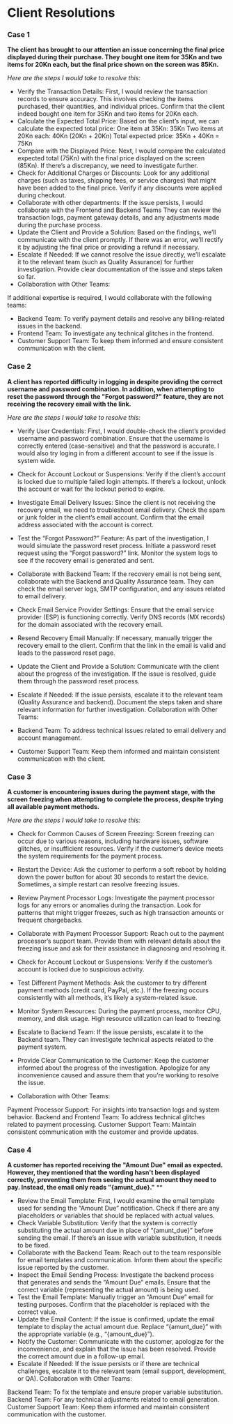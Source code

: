 # Client Resolutions

### Case 1
**The client has brought to our attention an issue concerning the final price displayed during their purchase. They bought one item for 35Kn and two items for 20Kn each, but the final price shown on the screen was 85Kn.**

*Here are the steps I would take to resolve this:*

- Verify the Transaction Details:
First, I would review the transaction records to ensure accuracy. This involves checking the items purchased, their quantities, and individual prices.
Confirm that the client indeed bought one item for 35Kn and two items for 20Kn each.
- Calculate the Expected Total Price:
Based on the client’s input, we can calculate the expected total price:
One item at 35Kn: 35Kn
Two items at 20Kn each: 40Kn (20Kn + 20Kn)
Total expected price: 35Kn + 40Kn = 75Kn
- Compare with the Displayed Price:
Next, I would compare the calculated expected total (75Kn) with the final price displayed on the screen (85Kn).
If there’s a discrepancy, we need to investigate further.
- Check for Additional Charges or Discounts:
Look for any additional charges (such as taxes, shipping fees, or service charges) that might have been added to the final price.
Verify if any discounts were applied during checkout.
- Collaborate with other departments:
If the issue persists, I would collaborate with the Frontend and Backend Teams
They can review the transaction logs, payment gateway details, and any adjustments made during the purchase process.
- Update the Client and Provide a Solution:
Based on the findings, we’ll communicate with the client promptly.
If there was an error, we’ll rectify it by adjusting the final price or providing a refund if necessary.
- Escalate if Needed:
If we cannot resolve the issue directly, we’ll escalate it to the relevant team (such as Quality Assurance) for further investigation.
Provide clear documentation of the issue and steps taken so far.
- Collaboration with Other Teams:

If additional expertise is required, I would collaborate with the following teams:
- Backend Team: To verify payment details and resolve any billing-related issues in the backend.
- Frontend Team: To investigate any technical glitches in the frontend.
- Customer Support Team: To keep them informed and ensure consistent communication with the client.

### Case 2
**A client has reported difficulty in logging in despite providing the correct username and password combination. In addition, when attempting to reset the password through the "Forgot password?" feature, they are not receiving the recovery email with the link.**

*Here are the steps I would take to resolve this:*

- Verify User Credentials:
First, I would double-check the client’s provided username and password combination.
Ensure that the username is correctly entered (case-sensitive) and that the password is accurate.
I would also try loging in from a different account to see if the issue is system wide.
- Check for Account Lockout or Suspensions:
Verify if the client’s account is locked due to multiple failed login attempts.
If there’s a lockout, unlock the account or wait for the lockout period to expire.
- Investigate Email Delivery Issues:
Since the client is not receiving the recovery email, we need to troubleshoot email delivery.
Check the spam or junk folder in the client’s email account.
Confirm that the email address associated with the account is correct.
- Test the “Forgot Password?” Feature:
As part of the investigation, I would simulate the password reset process.
Initiate a password reset request using the “Forgot password?” link.
Monitor the system logs to see if the recovery email is generated and sent.
- Collaborate with Backend Team:
If the recovery email is not being sent, collaborate with the Backend and Quality Assurance team.
They can check the email server logs, SMTP configuration, and any issues related to email delivery.
- Check Email Service Provider Settings:
Ensure that the email service provider (ESP) is functioning correctly.
Verify DNS records (MX records) for the domain associated with the recovery email.
- Resend Recovery Email Manually:
If necessary, manually trigger the recovery email to the client.
Confirm that the link in the email is valid and leads to the password reset page.
- Update the Client and Provide a Solution:
Communicate with the client about the progress of the investigation.
If the issue is resolved, guide them through the password reset process.
- Escalate if Needed:
If the issue persists, escalate it to the relevant team (Quality Assurance and backend).
Document the steps taken and share relevant information for further investigation.
Collaboration with Other Teams:

- Backend Team: To address technical issues related to email delivery and account management.
- Customer Support Team: Keep them informed and maintain consistent communication with the client.

### Case 3

**A customer is encountering issues during the payment stage, with the screen freezing when attempting to complete the process, despite trying all available payment methods.**

*Here are the steps I would take to resolve this:*

- Check for Common Causes of Screen Freezing:
Screen freezing can occur due to various reasons, including hardware issues, software glitches, or insufficient resources.
Verify if the customer’s device meets the system requirements for the payment process.
- Restart the Device:
Ask the customer to perform a soft reboot by holding down the power button for about 30 seconds to restart the device.
Sometimes, a simple restart can resolve freezing issues.
- Review Payment Processor Logs:
Investigate the payment processor logs for any errors or anomalies during the transaction.
Look for patterns that might trigger freezes, such as high transaction amounts or frequent chargebacks.
- Collaborate with Payment Processor Support:
Reach out to the payment processor’s support team.
Provide them with relevant details about the freezing issue and ask for their assistance in diagnosing and resolving it.
- Check for Account Lockout or Suspensions:
Verify if the customer’s account is locked due to suspicious activity.
- Test Different Payment Methods:
Ask the customer to try different payment methods (credit card, PayPal, etc.).
If the freezing occurs consistently with all methods, it’s likely a system-related issue.
- Monitor System Resources:
During the payment process, monitor CPU, memory, and disk usage.
High resource utilization can lead to freezing.
- Escalate to Backend Team:
If the issue persists, escalate it to the Backend team.
They can investigate technical aspects related to the payment system.
- Provide Clear Communication to the Customer:
Keep the customer informed about the progress of the investigation.
Apologize for any inconvenience caused and assure them that you’re working to resolve the issue.

- Collaboration with Other Teams:

Payment Processor Support: For insights into transaction logs and system behavior.
Backend and Frontend Team: To address technical glitches related to payment processing.
Customer Support Team: Maintain consistent communication with the customer and provide updates.

### Case 4
**A customer has reported receiving the "Amount Due" email as expected. However, they mentioned that the wording hasn't been displayed correctly, preventing them from seeing the actual amount they need to pay. Instead, the email only reads "{amunt_due}."**
**

- Review the Email Template:
First, I would examine the email template used for sending the “Amount Due” notification.
Check if there are any placeholders or variables that should be replaced with actual values.
- Check Variable Substitution:
Verify that the system is correctly substituting the actual amount due in place of “{amunt_due}” before sending the email.
If there’s an issue with variable substitution, it needs to be fixed.
- Collaborate with the Backend Team:
Reach out to the team responsible for email templates and communication.
Inform them about the specific issue reported by the customer.
- Inspect the Email Sending Process:
Investigate the backend process that generates and sends the “Amount Due” emails.
Ensure that the correct variable (representing the actual amount) is being used.
- Test the Email Template:
Manually trigger an “Amount Due” email for testing purposes.
Confirm that the placeholder is replaced with the correct value.
- Update the Email Content:
If the issue is confirmed, update the email template to display the actual amount due.
Replace “{amunt_due}” with the appropriate variable (e.g., “{amount_due}”).
- Notify the Customer:
Communicate with the customer, apologize for the inconvenience, and explain that the issue has been resolved.
Provide the correct amount due in a follow-up email.
- Escalate if Needed:
If the issue persists or if there are technical challenges, escalate it to the relevant team (email support, development, or QA).
Collaboration with Other Teams:

Backend Team: To fix the template and ensure proper variable substitution.
Backend Team: For any technical adjustments related to email generation.
Customer Support Team: Keep them informed and maintain consistent communication with the customer.